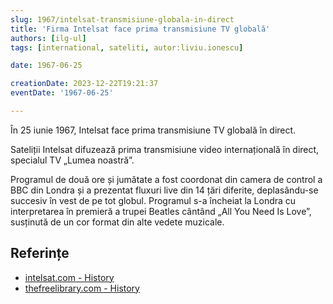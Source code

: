 ```yaml
---
slug: 1967/intelsat-transmisiune-globala-in-direct
title: 'Firma Intelsat face prima transmisiune TV globală'
authors: [ilg-ul]
tags: [international, sateliti, autor:liviu.ionescu]

date: 1967-06-25

creationDate: 2023-12-22T19:21:37
eventDate: '1967-06-25'

---
```


În 25 iunie 1967, Intelsat face prima transmisiune TV globală în direct.

<!-- truncate -->

Sateliții Intelsat difuzează prima transmisiune video internațională în
direct, specialul TV „Lumea noastră”.

Programul de două ore și jumătate a fost coordonat din camera de control
a BBC din Londra și a prezentat fluxuri live din 14 țări diferite,
deplasându-se succesiv în vest de pe tot globul. Programul s-a încheiat
la Londra cu interpretarea în premieră a trupei Beatles cântând
„All You Need Is Love”, susținută de un cor format din alte vedete muzicale.

## Referințe

- [intelsat.com - History](https://www.intelsat.com/intelsat-history/)
- [thefreelibrary.com - History](https://www.thefreelibrary.com/50+years+on+from+the+first+live+international+video+broadcast.-a0516475806)
